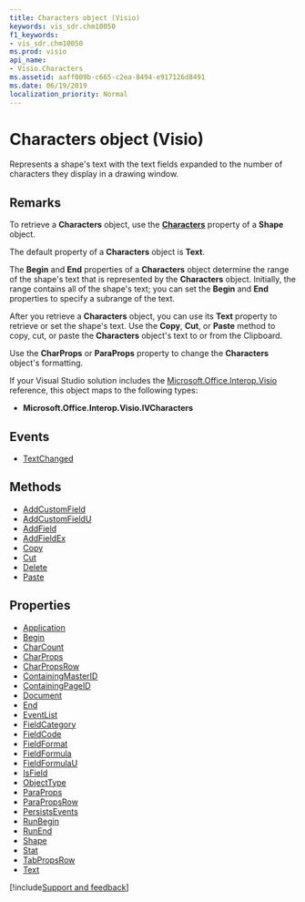```yaml
---
title: Characters object (Visio)
keywords: vis_sdr.chm10050
f1_keywords:
- vis_sdr.chm10050
ms.prod: visio
api_name:
- Visio.Characters
ms.assetid: aaff009b-c665-c2ea-8494-e917126d8491
ms.date: 06/19/2019
localization_priority: Normal
---
```



# Characters object (Visio)

Represents a shape's text with the text fields expanded to the number of characters they display in a drawing window.


## Remarks

To retrieve a **Characters** object, use the **[Characters](visio.shape.characters.md)** property of a **Shape** object.

The default property of a **Characters** object is **Text**.

The **Begin** and **End** properties of a **Characters** object determine the range of the shape's text that is represented by the **Characters** object. Initially, the range contains all of the shape's text; you can set the **Begin** and **End** properties to specify a subrange of the text.

After you retrieve a **Characters** object, you can use its **Text** property to retrieve or set the shape's text. Use the **Copy**, **Cut**, or **Paste** method to copy, cut, or paste the **Characters** object's text to or from the Clipboard. 

Use the **CharProps** or **ParaProps** property to change the **Characters** object's formatting.

If your Visual Studio solution includes the [Microsoft.Office.Interop.Visio](https://docs.microsoft.com/visualstudio/vsto/office-primary-interop-assemblies?view=vs-2019) reference, this object maps to the following types:

- **Microsoft.Office.Interop.Visio.IVCharacters**
    

## Events

-  [TextChanged](Visio.Characters.TextChanged.md)

## Methods

-  [AddCustomField](Visio.Characters.AddCustomField.md)
-  [AddCustomFieldU](Visio.Characters.AddCustomFieldU.md)
-  [AddField](Visio.Characters.AddField.md)
-  [AddFieldEx](Visio.Characters.AddFieldEx.md)
-  [Copy](Visio.Characters.Copy.md)
-  [Cut](Visio.Characters.Cut.md)
-  [Delete](Visio.Characters.Delete.md)
-  [Paste](Visio.Characters.Paste.md)

## Properties

-  [Application](Visio.Characters.Application.md)
-  [Begin](Visio.Characters.Begin.md)
-  [CharCount](Visio.Characters.CharCount.md)
-  [CharProps](Visio.Characters.CharProps.md)
-  [CharPropsRow](Visio.Characters.CharPropsRow.md)
-  [ContainingMasterID](Visio.Characters.ContainingMasterID.md)
-  [ContainingPageID](Visio.Characters.ContainingPageID.md)
-  [Document](Visio.Characters.Document.md)
-  [End](Visio.Characters.End.md)
-  [EventList](Visio.Characters.EventList.md)
-  [FieldCategory](Visio.Characters.FieldCategory.md)
-  [FieldCode](Visio.Characters.FieldCode.md)
-  [FieldFormat](Visio.Characters.FieldFormat.md)
-  [FieldFormula](Visio.Characters.FieldFormula.md)
-  [FieldFormulaU](Visio.Characters.FieldFormulaU.md)
-  [IsField](Visio.Characters.IsField.md)
-  [ObjectType](Visio.Characters.ObjectType.md)
-  [ParaProps](Visio.Characters.ParaProps.md)
-  [ParaPropsRow](Visio.Characters.ParaPropsRow.md)
-  [PersistsEvents](Visio.Characters.PersistsEvents.md)
-  [RunBegin](Visio.Characters.RunBegin.md)
-  [RunEnd](Visio.Characters.RunEnd.md)
-  [Shape](Visio.Characters.Shape.md)
-  [Stat](Visio.Characters.Stat.md)
-  [TabPropsRow](Visio.Characters.TabPropsRow.md)
-  [Text](Visio.Characters.Text.md)



[!include[Support and feedback](~/includes/feedback-boilerplate.md)]